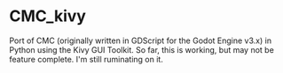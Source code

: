 # CMC_kivy
Port of CMC (originally written in GDScript for the Godot Engine v3.x) in Python using the Kivy GUI Toolkit.
So far, this is working, but may not be feature complete. I'm still ruminating on it.
